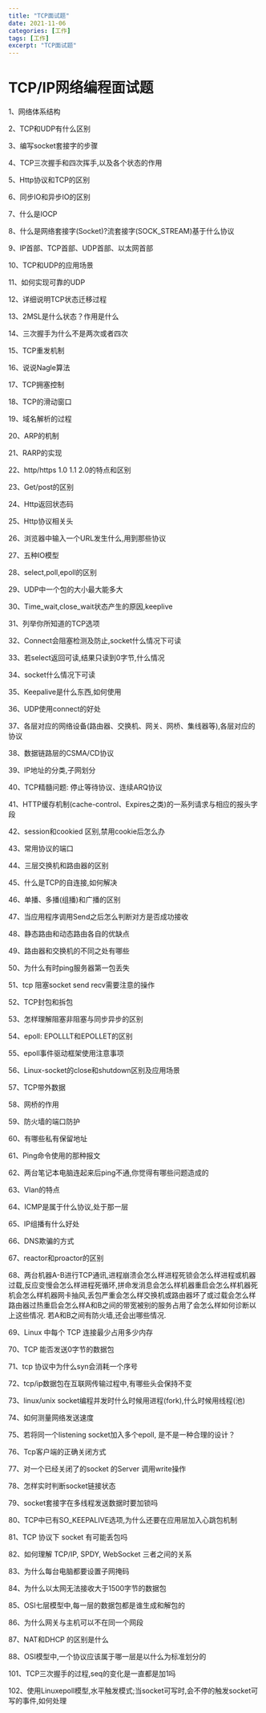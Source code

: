 ```yaml
---
title: "TCP面试题"
date: 2021-11-06
categories: [工作]
tags: [工作]
excerpt: "TCP面试题"
---
```


# TCP/IP网络编程面试题

1、网络体系结构

2、TCP和UDP有什么区别

3、编写socket套接字的步骤

4、TCP三次握手和四次挥手,以及各个状态的作用

5、Http协议和TCP的区别

6、同步IO和异步IO的区别

7、什么是IOCP

8、什么是网络套接字(Socket)?流套接字(SOCK_STREAM)基于什么协议

9、IP首部、TCP首部、UDP首部、以太网首部

10、TCP和UDP的应用场景

11、如何实现可靠的UDP

12、详细说明TCP状态迁移过程

13、2MSL是什么状态？作用是什么

14、三次握手为什么不是两次或者四次

15、TCP重发机制

16、说说Nagle算法

17、TCP拥塞控制

18、TCP的滑动窗口

19、域名解析的过程

20、ARP的机制

21、RARP的实现

22、http/https 1.0 1.1 2.0的特点和区别

23、Get/post的区别

24、Http返回状态码

25、Http协议相关头

26、浏览器中输入一个URL发生什么,用到那些协议

27、五种IO模型

28、select,poll,epoll的区别

29、UDP中一个包的大小最大能多大

30、Time_wait,close_wait状态产生的原因,keeplive

31、列举你所知道的TCP选项

32、Connect会阻塞检测及防止,socket什么情况下可读  

33、若select返回可读,结果只读到0字节,什么情况

34、socket什么情况下可读

35、Keepalive是什么东西,如何使用

36、UDP使用connect的好处

37、各层对应的网络设备(路由器、交换机、网关、网桥、集线器等),各层对应的协议

38、数据链路层的CSMA/CD协议

39、IP地址的分类,子网划分

40、TCP精髓问题: 停止等待协议、连续ARQ协议 

41、HTTP缓存机制(cache-control、Expires之类)的一系列请求与相应的报头字段

42、session和cookied 区别,禁用cookie后怎么办

43、常用协议的端口

44、三层交换机和路由器的区别

45、什么是TCP的自连接,如何解决

46、单播、多播(组播)和广播的区别

47、当应用程序调用Send之后怎么判断对方是否成功接收

48、静态路由和动态路由各自的优缺点

49、路由器和交换机的不同之处有哪些

50、为什么有时ping服务器第一包丢失

51、tcp 阻塞socket send recv需要注意的操作

52、TCP封包和拆包

53、怎样理解阻塞非阻塞与同步异步的区别

54、epoll: EPOLLLT和EPOLLET的区别

55、epoll事件驱动框架使用注意事项

56、Linux-socket的close和shutdown区别及应用场景

57、TCP带外数据

58、网桥的作用

59、防火墙的端口防护

60、有哪些私有保留地址

61、Ping命令使用的那种报文

62、两台笔记本电脑连起来后ping不通,你觉得有哪些问题造成的

63、Vlan的特点

64、ICMP是属于什么协议,处于那一层

65、IP组播有什么好处

66、DNS欺骗的方式

67、reactor和proactor的区别

68、两台机器A-B进行TCP通讯,进程崩溃会怎么样进程死锁会怎么样进程或机器过载,反应变慢会怎么样进程死循环,拼命发消息会怎么样机器重启会怎么样机器死机会怎么样机器网卡抽风,丢包严重会怎么样交换机或路由器坏了或过载会怎么样路由器过热重启会怎么样A和B之间的带宽被别的服务占用了会怎么样如何诊断以上这些情况. 若A和B之间有防火墙,还会出哪些情况. 

69、Linux 中每个 TCP 连接最少占用多少内存

70、TCP 能否发送0字节的数据包

71、tcp 协议中为什么syn会消耗一个序号

72、tcp/ip数据包在互联网传输过程中,有哪些头会保持不变

73、linux/unix socket编程并发时什么时候用进程(fork),什么时候用线程(池)

74、如何测量网络发送速度

75、若将同一个listening socket加入多个epoll, 是不是一种合理的设计？

76、Tcp客户端的正确关闭方式

77、对一个已经关闭了的socket 的Server 调用write操作

78、怎样实时判断socket链接状态

79、socket套接字在多线程发送数据时要加锁吗

80、TCP中已有SO_KEEPALIVE选项,为什么还要在应用层加入心跳包机制

81、TCP 协议下 socket 有可能丢包吗

82、如何理解 TCP/IP, SPDY, WebSocket 三者之间的关系

83、为什么每台电脑都要设置子网掩码

84、为什么以太网无法接收大于1500字节的数据包

85、OSI七层模型中,每一层的数据包都是谁生成和解包的

86、为什么网关与主机可以不在同一个网段

87、NAT和DHCP 的区别是什么

88、OSI模型中,一个协议应该属于哪一层是以什么为标准划分的

101、TCP三次握手的过程,seq的变化是一直都是加1吗

102、使用Linuxepoll模型,水平触发模式;当socket可写时,会不停的触发socket可写的事件,如何处理